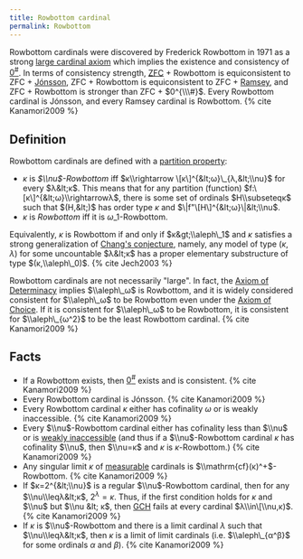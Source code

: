 ```yaml
---
title: Rowbottom cardinal
permalink: Rowbottom
---
```












  
Rowbottom cardinals were discovered by Frederick Rowbottom in 1971 as a
strong [large cardinal
axiom](Upper_attic "Upper attic")
which implies the existence and consistency of
<a href="Zero_sharp" class="mw-redirect" title="Zero sharp">$0^{\#}$</a>.
In terms of consistency strength,
[ZFC](ZFC "ZFC") +
Rowbottom is equiconsistent to ZFC +
[Jónsson](Jonsson "Jonsson"),
ZFC + Rowbottom is equiconsistent to ZFC +
[Ramsey](Ramsey "Ramsey"),
and ZFC + Rowbottom is stronger than ZFC + $0^{\\\#}$. Every Rowbottom
cardinal is Jónsson, and every Ramsey cardinal is Rowbottom.
{% cite Kanamori2009 %}

## Definition

Rowbottom cardinals are defined with a [partition
property](Partition_property "Partition property"):

-   $κ$ is *$\\nu$-Rowbottom* iff $κ\\rightarrow
    \[κ\]^{&lt;ω}\_{λ,&lt;\\nu}$ for every
    $λ&lt;κ$. This means that for any partition (function)
    $f:\[κ\]^{&lt;ω}\\rightarrowλ$, there is some set
    of ordinals $H\\subseteqκ$ such that $(H,&lt;)$ has order type
    $κ$ and $\|f"\[H\]^{&lt;ω}\|&lt;\\nu$.
-   $κ$ is *Rowbottom* iff it is $ω\_1$-Rowbottom.

Equivalently, $κ$ is Rowbottom if and only if
$κ&gt;\\aleph\_1$ and $κ$ satisfies a strong generalization
of [Chang's
conjecture](Chang%27s_conjecture "Chang's conjecture"),
namely, any model of type $(κ,λ)$ for some uncountable
$λ&lt;κ$ has a proper elementary substructure of type
$(κ,\\aleph\_0)$. {% cite Jech2003 %}

Rowbottom cardinals are not necessarily "large". In fact, the
<a href="Axiom_of_Determinacy" class="mw-redirect" title="Axiom of Determinacy">Axiom of Determinacy</a>
implies $\\aleph\_ω$ is Rowbottom, and it is widely considered
consistent for $\\aleph\_ω$ to be Rowbottom even under the
<a href="Axiom_of_Choice" class="mw-redirect" title="Axiom of Choice">Axiom of Choice</a>.
If it is consistent for $\\aleph\_ω$ to be Rowbottom, it is
consistent for $\\aleph\_{ω^2}$ to be the least Rowbottom
cardinal. {% cite Kanamori2009 %}

## Facts

-   If a Rowbottom exists, then
    <a href="Zero_sharp" class="mw-redirect" title="Zero sharp">$0^{\#}$</a>
    exists and is consistent.
    {% cite Kanamori2009 %}
-   Every Rowbottom cardinal is Jónsson.
    {% cite Kanamori2009 %}
-   Every Rowbottom cardinal $κ$ either has cofinality $ω$
    or is weakly inaccessible.
    {% cite Kanamori2009 %}
-   Every $\\nu$-Rowbottom cardinal either has cofinality less than
    $\\nu$ or is [weakly
    inaccessible](Inaccessible "Inaccessible")
    (and thus if a $\\nu$-Rowbottom cardinal $κ$ has cofinality
    $\\nu$, then $\\nu=κ$ and $κ$ is $κ$-Rowbottom.)
    {% cite Kanamori2009 %}
-   Any singular limit $κ$ of
    [measurable](Measurable "Measurable")
    cardinals is $\\mathrm{cf}(κ)^+$-Rowbottom.
    {% cite Kanamori2009 %}
-   If $κ=2^{&lt;\\nu}$ is a regular $\\nu$-Rowbottom cardinal,
    then for any $\\nu\\leqλ&lt;κ$, $2^λ=κ$.
    Thus, if the first condition holds for $κ$ and $\\nu$ but
    $\\nu &lt; κ$, then
    <a href="GCH" class="mw-redirect" title="GCH">GCH</a>
    fails at every cardinal $λ\\in\[\\nu,κ)$.
    {% cite Kanamori2009 %}
-   If $κ$ is $\\nu$-Rowbottom and there is a limit cardinal
    $λ$ such that $\\nu\\leqλ&lt;κ$, then $κ$
    is a limit of limit cardinals (i.e. $\\aleph\_{α^β}$ for
    some ordinals $α$ and $β$).
    {% cite Kanamori2009 %}

